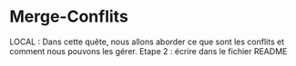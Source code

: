 # Merge-Conflits
LOCAL : Dans cette quête, nous allons aborder ce que sont les conflits et comment nous pouvons les gérer.
Etape 2 : écrire dans le fichier README

